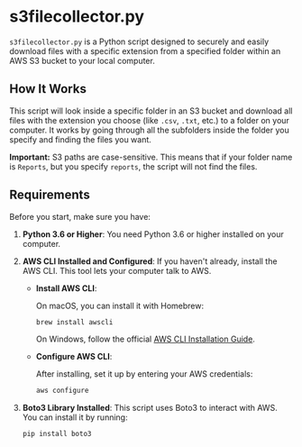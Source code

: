 # s3filecollector.py

`s3filecollector.py` is a Python script designed to securely and easily download files with a specific extension from a specified folder within an AWS S3 bucket to your local computer. 

## How It Works

This script will look inside a specific folder in an S3 bucket and download all files with the extension you choose (like `.csv`, `.txt`, etc.) to a folder on your computer. It works by going through all the subfolders inside the folder you specify and finding the files you want.

**Important:** S3 paths are case-sensitive. This means that if your folder name is `Reports`, but you specify `reports`, the script will not find the files.

## Requirements

Before you start, make sure you have:

1. **Python 3.6 or Higher**: You need Python 3.6 or higher installed on your computer.

2. **AWS CLI Installed and Configured**: If you haven't already, install the AWS CLI. This tool lets your computer talk to AWS.

   - **Install AWS CLI**:

     On macOS, you can install it with Homebrew:

     ```bash
     brew install awscli
     ```

     On Windows, follow the official [AWS CLI Installation Guide](https://docs.aws.amazon.com/cli/latest/userguide/install-cliv2.html).

   - **Configure AWS CLI**:

     After installing, set it up by entering your AWS credentials:

     ```bash
     aws configure
     ```

3. **Boto3 Library Installed**: This script uses Boto3 to interact with AWS. You can install it by running:

   ```bash
   pip install boto3
